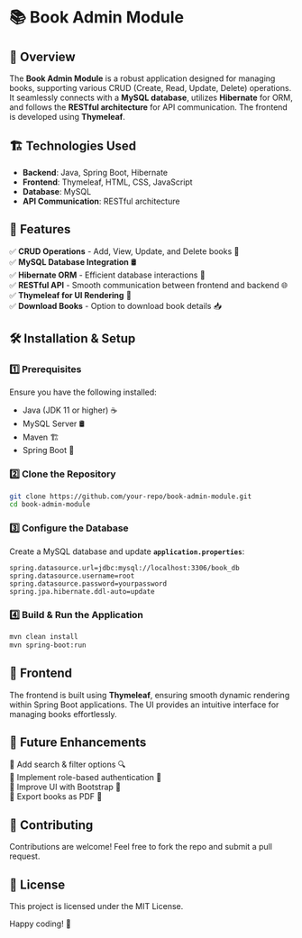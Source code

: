 # 📚 Book Admin Module

## 🚀 Overview
The **Book Admin Module** is a robust application designed for managing books, supporting various CRUD (Create, Read, Update, Delete) operations. It seamlessly connects with a **MySQL database**, utilizes **Hibernate** for ORM, and follows the **RESTful architecture** for API communication. The frontend is developed using **Thymeleaf**.

## 🏗️ Technologies Used
- **Backend**: Java, Spring Boot, Hibernate
- **Frontend**: Thymeleaf, HTML, CSS, JavaScript
- **Database**: MySQL
- **API Communication**: RESTful architecture

## 🔧 Features
✅ **CRUD Operations** - Add, View, Update, and Delete books 📖  
✅ **MySQL Database Integration** 🛢️  
✅ **Hibernate ORM** - Efficient database interactions 🔄  
✅ **RESTful API** - Smooth communication between frontend and backend 🌐  
✅ **Thymeleaf for UI Rendering** 🎨  
✅ **Download Books** - Option to download book details 📥  

## 🛠️ Installation & Setup
### 1️⃣ Prerequisites
Ensure you have the following installed:
- Java (JDK 11 or higher) ☕
- MySQL Server 🛢️
- Maven 🏗️
- Spring Boot 🌱

### 2️⃣ Clone the Repository
```bash
git clone https://github.com/your-repo/book-admin-module.git
cd book-admin-module
```

### 3️⃣ Configure the Database
Create a MySQL database and update **`application.properties`**:
```properties
spring.datasource.url=jdbc:mysql://localhost:3306/book_db
spring.datasource.username=root
spring.datasource.password=yourpassword
spring.jpa.hibernate.ddl-auto=update
```

### 4️⃣ Build & Run the Application
```bash
mvn clean install
mvn spring-boot:run
```



## 🎨 Frontend
The frontend is built using **Thymeleaf**, ensuring smooth dynamic rendering within Spring Boot applications. The UI provides an intuitive interface for managing books effortlessly.



## 📌 Future Enhancements
🔹 Add search & filter options 🔍  
🔹 Implement role-based authentication 🔐  
🔹 Improve UI with Bootstrap 🎨  
🔹 Export books as PDF 📄  

## 🤝 Contributing
Contributions are welcome! Feel free to fork the repo and submit a pull request.

## 📄 License
This project is licensed under the MIT License.

Happy coding! 🎉

